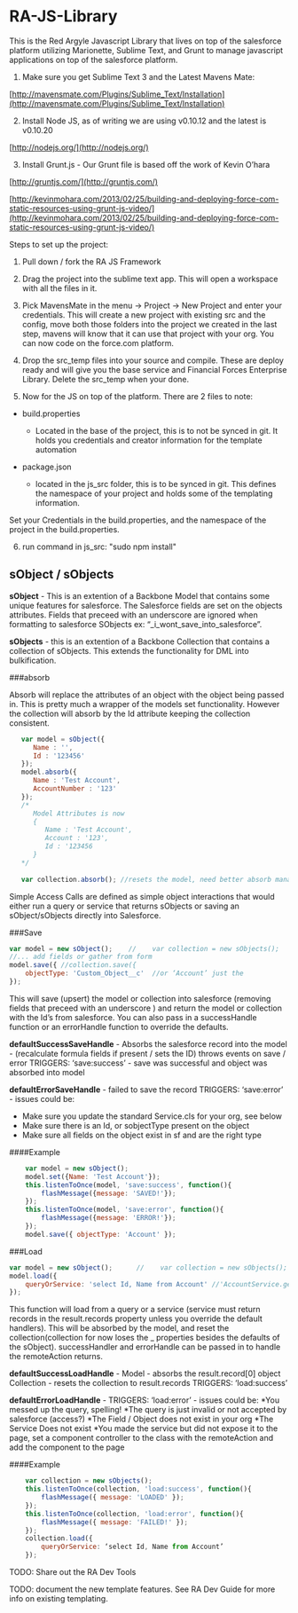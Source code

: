 RA-JS-Library
===============

This is the Red Argyle Javascript Library that lives on top of the salesforce platform utilizing Marionette, Sublime Text, and Grunt to manage javascript applications on top of the salesforce platform. 

1.  Make sure you get Sublime Text 3 and the Latest Mavens Mate:

[http://mavensmate.com/Plugins/Sublime_Text/Installation](http://mavensmate.com/Plugins/Sublime_Text/Installation) 

2. Install Node JS, as of writing we are using v0.10.12 and the latest is v0.10.20

[http://nodejs.org/](http://nodejs.org/) 

3. Install Grunt.js - Our Grunt file is based off the work of Kevin O’hara

[http://gruntjs.com/](http://gruntjs.com/) 

[http://kevinmohara.com/2013/02/25/building-and-deploying-force-com-static-resources-using-grunt-js-video/](http://kevinmohara.com/2013/02/25/building-and-deploying-force-com-static-resources-using-grunt-js-video/) 

Steps to set up the project:

1. Pull down / fork the RA JS Framework

2. Drag the project into the sublime text app. This will open a workspace with all the files in it. 

3. Pick MavensMate in the menu -> Project -> New Project and enter your credentials. This will create a new project with existing src and the config, move both those folders into the project we created in the last step, mavens will know that it can use that project with your org. You can now code on the force.com platform.

4. Drop the src_temp files into your source and compile. These are deploy ready and will give you the base service and Financial Forces Enterprise Library. Delete the src_temp when your done.

5. Now for the JS on top of the platform. There are 2 files to note:

* build.properties

    * Located in the base of the project, this is to not be synced in git. It holds you credentials and creator information for the template automation

* package.json

    * located in the js_src folder, this is to be synced in git. This defines the namespace of your project and holds some of the templating information. 

Set your Credentials in the build.properties, and the namespace of the project in the build.properties. 

6. run command in js_src: "sudo npm install"

sObject / sObjects
------
**sObject** - This is an extention of a Backbone Model that contains some unique features for salesforce. The Salesforce fields are set on the objects attributes. Fields that preceed with an underscore are ignored when formatting to salesforce SObjects ex: “\_i\_wont_save_into_salesforce”. 

**sObjects** - this is an extention of a Backbone Collection that contains a collection of sObjects. This extends the functionality for DML into bulkification.

###absorb

Absorb will replace the attributes of an object with the object being passed in. This is pretty much a wrapper of the models set functionality. However the collection will absorb by the Id attribute keeping the collection consistent. 

```javascript
   var model = sObject({
      Name : '',
      Id : '123456'
   }); 
   model.absorb({
      Name : 'Test Account',
      AccountNumber : '123'
   });
   /*
      Model Attributes is now 
      {
         Name : 'Test Account',
         Account : '123',
         Id : '123456
      }
   */
   
   var collection.absorb(); //resets the model, need better absorb management. 
```

Simple Access Calls are defined as simple object interactions that would either run a query or service that returns sObjects or saving an sObject/sObjects directly into Salesforce. 



###Save

```javascript
var model = new sObject();    //    var collection = new sObjects();
//... add fields or gather from form
model.save({ //collection.save({
	objectType: 'Custom_Object__c'  //or ‘Account’ just the 
}); 
```

This will save (upsert) the model or collection into salesforce (removing fields that preceed with an underscore ) and return the model or collection with the Id’s from salesforce. You can also pass in a successHandle function or an errorHandle function to override the defaults.

**defaultSuccessSaveHandle** - 
	Absorbs the salesforce record into the model - (recalculate formula fields if present / sets the ID) throws events on save / error
TRIGGERS: ‘save:success’ - save was successful and object was absorbed into model

**defaultErrorSaveHandle** - 
failed to save the record
TRIGGERS: ‘save:error’  - issues could be:
   * Make sure you update the standard Service.cls for your org, see below
   * Make sure there is an Id, or sobjectType present on the object
   * Make sure all fields on the object exist in sf and are the right type

####Example

```javascript
	var model = new sObject();
	model.set({Name: 'Test Account'});
	this.listenToOnce(model, 'save:success', function(){
		flashMessage({message: 'SAVED!'});
	});
	this.listenToOnce(model, 'save:error', function(){
		flashMessage({message: 'ERROR!'});
	});
	model.save({ objectType: 'Account' });
```

###Load
```javascript
var model = new sObject();      //    var collection = new sObjects();
model.load({
	queryOrService: 'select Id, Name from Account' //'AccountService.getAllAccounts'
});
```
This function will load from a query or a service (service must return records in the result.records property unless you override the default handlers). This will be absorbed by the model, and reset the collection(collection for now loses the _ properties besides the defaults of the sObject). successHandler and errorHandle can be passed in to handle the remoteAction returns. 

**defaultSuccessLoadHandle** - 
Model - absorbs the result.record[0] object
Collection - resets the collection to result.records 
TRIGGERS: ‘load:success’

**defaultErrorLoadHandle** - 
	TRIGGERS: ‘load:error’ - issues could be:
   *You messed up the query, spelling!
   *The query is just invalid or not accepted by salesforce (access?)
   *The Field / Object does not exist in your org
   *The Service Does not exist
   *You made the service but did not expose it to the page, set a component controller to the class with the remoteAction and add the component to the page

####Example
```javascript
	var collection = new sObjects();
	this.listenToOnce(collection, 'load:success', function(){
		flashMessage({ message: 'LOADED' });
	});
	this.listenToOnce(collection, 'load:error', function(){
		flashMessage({ message: 'FAILED!' });
	});
	collection.load({
		queryOrService: ‘select Id, Name from Account’
	});
```

TODO: Share out the RA Dev Tools

TODO: document the new template features. See RA Dev Guide for more info on existing templating. 
